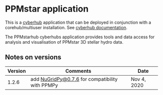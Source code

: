 # PPMstar application

This is a [cyberhub](https://github.com/cyberlaboratories/cyberhubs)
application that can be deployed in conjunction with a
corehub/multiuser installation. See [cyberhub
documentation](https://github.com/cyberlaboratories/cyberhubs/blob/master/README.md).

The PPMstarhub cyberhubs application provides tools and data access for analysis and visualisation of PPMstar 3D stellar hydro data. 

## Notes on versions

Version | Comments | Date
--------|----------|-----
1.2.6   | add NuGridPy@0.7.6 for compatibility with PPMPy | Nov 4, 2020

